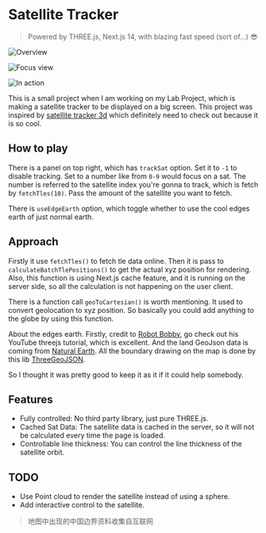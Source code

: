 # Satellite Tracker

> Powered by THREE.js, Next.js 14, with blazing fast speed (sort of...) 😎

![Overview](https://github.com/user-attachments/assets/549c67d1-c0f5-42c2-a834-e3af42fa0986)

![Focus view](https://github.com/user-attachments/assets/be735586-f280-4016-8bde-e69e8fff0eaf)

![In action](https://github.com/user-attachments/assets/895d41ff-5552-452c-85f8-4c485ced2b63)


This is a small project when I am working on my Lab Project, which is making a satellite tracker to be displayed on a big screen.
This project was inspired by [satellite tracker 3d](https://satellitetracker3d.com/) which definitely need to check out because it is so cool.

## How to play

There is a panel on top right, which has `trackSat` option. Set it to `-1` to disable tracking. Set to a number like from `0-9` would focus on a sat. 
The number is referred to the satellite index you're gonna to track, which is fetch by `fetchTles(10)`. Pass the amount of the satellite you want to fetch. 

There is `useEdgeEarth` option, which toggle whether to use the cool edges earth of just normal earth.

## Approach

Firstly it use `fetchTles()` to fetch tle data online. Then it is pass to `calculateBatchTlePositions()` to get the actual xyz position for rendering. 
Also, this function is using Next.js cache feature, and it is running on the server side, so all the calculation is not happening on the user client. 

There is a function call `geoToCartesian()` is worth mentioning. It used to convert geolocation to xyz position. So basically you could add anything to the globe by 
using this function. 

About the edges earth. Firstly, credit to [Robot Bobby](https://www.youtube.com/@robotbobby9), go check out his YouTube threejs tutorial, which is excellent. 
And the land GeoJson data is coming from [Natural Earth](https://github.com/martynafford/natural-earth-geojson). 
All the boundary drawing on the map is done by this lib [ThreeGeoJSON](https://github.com/bobbyroe/ThreeGeoJSON/tree/three-v170).


So I thought it was pretty good to keep it as it if it could help somebody.

## Features

- Fully controlled: No third party library, just pure THREE.js.
- Cached Sat Data: The satellite data is cached in the server, so it will not be calculated every time the page is loaded.
- Controllable line thickness: You can control the line thickness of the satellite orbit.

## TODO

- Use Point cloud to render the satellite instead of using a sphere.
- Add interactive control to the satellite.

> 地图中出现的中国边界资料收集自互联网



